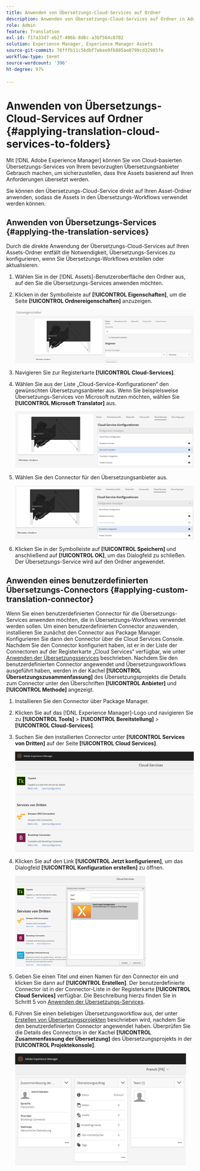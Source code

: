 ```yaml
---
title: Anwenden von Übersetzungs-Cloud-Services auf Ordner
description: Anwenden von Übersetzungs-Cloud-Services auf Ordner in Adobe Experience Manager.
role: Admin
feature: Translation
exl-id: f17a33d7-eb2f-406b-8d6c-a3bf564c8702
solution: Experience Manager, Experience Manager Assets
source-git-commit: 76fffb11c56dbf7ebee9f6805ae0799cd32985fe
workflow-type: tm+mt
source-wordcount: '396'
ht-degree: 97%

---
```


# Anwenden von Übersetzungs-Cloud-Services auf Ordner {#applying-translation-cloud-services-to-folders}

Mit [!DNL Adobe Experience Manager] können Sie von Cloud-basierten Übersetzungs-Services von Ihrem bevorzugten Übersetzungsanbieter Gebrauch machen, um sicherzustellen, dass Ihre Assets basierend auf Ihren Anforderungen übersetzt werden.

Sie können den Übersetzungs-Cloud-Service direkt auf Ihren Asset-Ordner anwenden, sodass die Assets in den Übersetzungs-Workflows verwendet werden können.

## Anwenden von Übersetzungs-Services {#applying-the-translation-services}

Durch die direkte Anwendung der Übersetzungs-Cloud-Services auf Ihren Assets-Ordner entfällt die Notwendigkeit, Übersetzungs-Services zu konfigurieren, wenn Sie Übersetzungs-Workflows erstellen oder aktualisieren.

1. Wählen Sie in der [!DNL Assets]-Benutzeroberfläche den Ordner aus, auf den Sie die Übersetzungs-Services anwenden möchten.
1. Klicken in der Symbolleiste auf **[!UICONTROL Eigenschaften]**, um die Seite **[!UICONTROL Ordnereigenschaften]** anzuzeigen.

   ![chlimage_1-215](assets/chlimage_1-215.png)

1. Navigieren Sie zur Registerkarte **[!UICONTROL Cloud-Services]**.
1. Wählen Sie aus der Liste „Cloud-Service-Konfigurationen“ den gewünschten Übersetzungsanbieter aus. Wenn Sie beispielsweise Übersetzungs-Services von Microsoft nutzen möchten, wählen Sie **[!UICONTROL Microsoft Translator]** aus.

   ![chlimage_1-216](assets/chlimage_1-216.png)

1. Wählen Sie den Connector für den Übersetzungsanbieter aus.

   ![chlimage_1-217](assets/chlimage_1-217.png)

1. Klicken Sie in der Symbolleiste auf **[!UICONTROL Speichern]** und anschließend auf **[!UICONTROL OK]**, um das Dialogfeld zu schließen. Der Übersetzungs-Service wird auf den Ordner angewendet.

## Anwenden eines benutzerdefinierten Übersetzungs-Connectors  {#applying-custom-translation-connector}

Wenn Sie einen benutzerdefinierten Connector für die Übersetzungs-Services anwenden möchten, die in Übersetzungs-Workflows verwendet werden sollen. Um einen benutzerdefinierten Connector anzuwenden, installieren Sie zunächst den Connector aus Package Manager. Konfigurieren Sie dann den Connector über die Cloud Services Console. Nachdem Sie den Connector konfiguriert haben, ist er in der Liste der Connectoren auf der Registerkarte „Cloud Services“ verfügbar, wie unter [Anwenden der Übersetzungsservices](transition-cloud-services.md#applying-the-translation-services) beschrieben. Nachdem Sie den benutzerdefinierten Connector angewendet und Übersetzungsworkflows ausgeführt haben, werden in der Kachel **[!UICONTROL Übersetzungszusammenfassung]** des Übersetzungsprojekts die Details zum Connector unter den Überschriften **[!UICONTROL Anbieter]** und **[!UICONTROL Methode]** angezeigt.

1. Installieren Sie den Connector über Package Manager.
1. Klicken Sie auf das [!DNL Experience Manager]-Logo und navigieren Sie zu **[!UICONTROL Tools]** > **[!UICONTROL Bereitstellung]** > **[!UICONTROL Cloud-Services]**.
1. Suchen Sie den installierten Connector unter **[!UICONTROL Services von Dritten]** auf der Seite **[!UICONTROL Cloud Services]**.

   ![chlimage_1-218](assets/chlimage_1-218.png)

1. Klicken Sie auf den Link **[!UICONTROL Jetzt konfigurieren]**, um das Dialogfeld **[!UICONTROL Konfiguration erstellen]** zu öffnen.

   ![chlimage_1-219](assets/chlimage_1-219.png)

1. Geben Sie einen Titel und einen Namen für den Connector ein und klicken Sie dann auf **[!UICONTROL Erstellen]**. Der benutzerdefinierte Connector ist in der Connector-Liste in der Registerkarte **[!UICONTROL Cloud Services]** verfügbar. Die Beschreibung hierzu finden Sie in Schritt 5 von [Anwenden der Übersetzungs-Services](#applying-the-translation-services).
1. Führen Sie einen beliebigen Übersetzungsworkflow aus, der unter [Erstellen von Übersetzungsprojekten](translation-projects.md) beschrieben wird, nachdem Sie den benutzerdefinierten Connector angewendet haben. Überprüfen Sie die Details des Connectors in der Kachel **[!UICONTROL Zusammenfassung der Übersetzung]** des Übersetzungsprojekts in der **[!UICONTROL Projektekonsole]**.

   ![chlimage_1-220](assets/chlimage_1-220.png)
